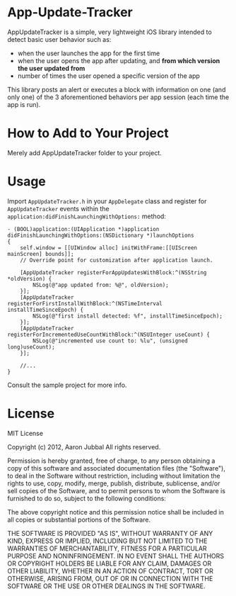App-Update-Tracker
==================

AppUpdateTracker is a simple, very lightweight iOS library intended to detect basic user behavior such as:

- when the user launches the app for the first time
- when the user opens the app after updating, and **from which version the user updated from**
- number of times the user opened a specific version of the app

This library posts an alert or executes a block with information on one (and only one) of the 3 aforementioned behaviors per app session (each time the app is run).

How to Add to Your Project
==========================

Merely add AppUpdateTracker folder to your project.

Usage
=====

Import `AppUpdateTracker.h` in your `AppDelegate` class and register for `AppUpdateTracker` events within the `application:didFinishLaunchingWithOptions:` method:

```
- (BOOL)application:(UIApplication *)application didFinishLaunchingWithOptions:(NSDictionary *)launchOptions
{
    self.window = [[UIWindow alloc] initWithFrame:[[UIScreen mainScreen] bounds]];
    // Override point for customization after application launch.
    
    [AppUpdateTracker registerForAppUpdatesWithBlock:^(NSString *oldVersion) {
        NSLog(@"app updated from: %@", oldVersion);
    }];
    [AppUpdateTracker registerForFirstInstallWithBlock:^(NSTimeInterval installTimeSinceEpoch) {
        NSLog(@"first install detected: %f", installTimeSinceEpoch);
    }];
    [AppUpdateTracker registerForIncrementedUseCountWithBlock:^(NSUInteger useCount) {
        NSLog(@"incremented use count to: %lu", (unsigned long)useCount);
    }];
    
    //...
}
```

Consult the sample project for more info.

License
=======
MIT License

Copyright (c) 2012, Aaron Jubbal
All rights reserved.
 
Permission is hereby granted, free of charge, to any person
obtaining a copy of this software and associated documentation
files (the "Software"), to deal in the Software without
restriction, including without limitation the rights to use,
copy, modify, merge, publish, distribute, sublicense, and/or sell
copies of the Software, and to permit persons to whom the
Software is furnished to do so, subject to the following
conditions:
 
The above copyright notice and this permission notice shall be
included in all copies or substantial portions of the Software.
 
THE SOFTWARE IS PROVIDED "AS IS", WITHOUT WARRANTY OF ANY KIND,
EXPRESS OR IMPLIED, INCLUDING BUT NOT LIMITED TO THE WARRANTIES
OF MERCHANTABILITY, FITNESS FOR A PARTICULAR PURPOSE AND
NONINFRINGEMENT. IN NO EVENT SHALL THE AUTHORS OR COPYRIGHT
HOLDERS BE LIABLE FOR ANY CLAIM, DAMAGES OR OTHER LIABILITY,
WHETHER IN AN ACTION OF CONTRACT, TORT OR OTHERWISE, ARISING
FROM, OUT OF OR IN CONNECTION WITH THE SOFTWARE OR THE USE OR
OTHER DEALINGS IN THE SOFTWARE.
